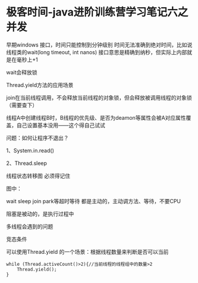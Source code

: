 # 极客时间-java进阶训练营学习笔记六之并发



早期windows 接口，时间只能控制到分钟级别
时间无法准确到绝对时间，比如说线程类的wait(long timeout, int nanos) 接口意思是精确到纳秒，但实际上内部就是在毫秒上+1



wait会释放锁

Thread.yield方法的应用场景

join在当前线程调用，不会释放当前线程的对象锁，但会释放被调用线程的对象锁（需要查下）

线程A中创建线程B时，B线程的优先级、是否为deamon等属性会被A对应属性覆盖，自己设置基本没用——这个得自己试试



问题：如何让程序不退出？

1、System.in.read()



2、Thread.sleep



线程状态转移图 必须得记住

图中：

wait sleep join park等超时等待 都是主动的，主动调方法、等待，不要CPU

阻塞是被动的，是执行过程中





多线程会遇到的问题

竞态条件



可以使用Thread.yield 的一个场景：根据线程数量来判断是否可以当前

```
while (Thread.activeCount()>2){//当前线程的线程组中的数量>2
    Thread.yield();
}
```



